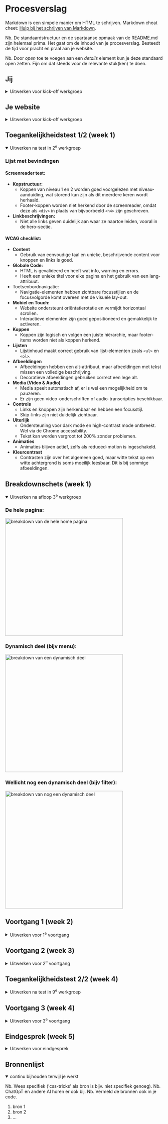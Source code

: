 # Procesverslag
Markdown is een simpele manier om HTML te schrijven.
Markdown cheat cheet: [Hulp bij het schrijven van Markdown](https://github.com/adam-p/markdown-here/wiki/Markdown-Cheatsheet).

Nb. De standaardstructuur en de spartaanse opmaak van de README.md zijn helemaal prima. Het gaat om de inhoud van je procesverslag. Besteedt de tijd voor pracht en praal aan je website.

Nb. Door *open* toe te voegen aan een *details* element kun je deze standaard open zetten. Fijn om dat steeds voor de relevante stuk(ken) te doen.



## Jij

<details>
  <summary>Uitwerken voor kick-off werkgroep</summary>

  ### Auteur:
  Esmae Grapendaal

  #### Je startniveau:
  Blauw/Rood

  #### Je focus:
  Surface plane
</details>



## Je website

<details>
  <summary>Uitwerken voor kick-off werkgroep</summary>

  ### Je opdracht:
  Voor mijn opdracht wil ik de website van [Porsche Nederland](https://www.porsche.com/netherlands/nl/ "Porsche Nederland") maken.

  #### Screenshot(s) van de eerste pagina (small screen): 
  [Home | Porsche Nederland](https://www.porsche.com/netherlands/nl/ "Porsche's Homepage")
  <img src="readme-images/home-porsche-nederland.png" width="375px" alt="Home pagina van de website van Porsche Nederland">

  #### Screenshot(s) van de tweede pagina (small screen):
  [Over Porsche | Porsche Nederland](https://www.porsche.com/netherlands/nl/aboutporsche/ "Over Porsche")
  <img src="readme-images/over-porsche-porsche-nederland.png" width="375px" alt="Over Porsche pagina van de website van Porsche Nederland">

</details>



## Toegankelijkheidstest 1/2 (week 1)

<details open>
  <summary>Uitwerken na test in 2<sup>e</sup> werkgroep</summary>

  ### Lijst met bevindingen
  #### Screenreader test:
  * **Kopstructuur:**
    * Koppen van niveau 1 en 2 worden goed voorgelezen met niveau-aanduiding, wat storend kan zijn als dit meerdere keren wordt herhaald.
    * Footer-koppen worden niet herkend door de screenreader, omdat deze als `<div>` in plaats van bijvoorbeeld `<h4>` zijn geschreven.
  * **Linkbeschrijvingen:**
    * Niet alle links geven duidelijk aan waar ze naartoe leiden, vooral in de hero-sectie.

  #### WCAG checklist:
  * **Content**
      * Gebruik van eenvoudige taal en unieke, beschrijvende content voor knoppen en links is goed.
  * **Globale Code:**
      * HTML is gevalideerd en heeft wat info, warning en errors.
      * Heeft een unieke titel voor elke pagina en het gebruik van een lang-attribuut.
  * Toetsenbordnavigatie:
      * Navigatie-elementen hebben zichtbare focusstijlen en de focusvolgorde komt overeen met de visuele lay-out.
  * **Mobiel en Touch:**
      * Website ondersteunt oriëntatierotatie en vermijdt horizontaal scrollen.
      * Interactieve elementen zijn goed gepositioneerd en gemakkelijk te activeren.
  * **Koppen**
      * Koppen zijn logisch en volgen een juiste hiërarchie, maar footer-items worden niet als koppen herkend.
  * **Lijsten**
      * Lijstinhoud maakt correct gebruik van lijst-elementen zoals `<ul>` en `<ol>`.
  * **Afbeeldingen**
      * Afbeeldingen hebben een alt-attribuut, maar afbeeldingen met tekst missen een volledige beschrijving.
      * Decoratieve afbeeldingen gebruiken correct een lege alt.
  * **Media (Video & Audio)**
      * Media speelt automatisch af, er is wel een mogelijkheid om te pauzeren.
      * Er zijn geen video-onderschriften of audio-transcripties beschikbaar.
  * **Controls**
      * Links en knoppen zijn herkenbaar en hebben een focusstijl.
      * Skip-links zijn niet duidelijk zichtbaar.
  * **Uiterlijk**
      * Ondersteuning voor dark mode en high-contrast mode ontbreekt. Wel via de Chrome accessibility. 
      * Tekst kan worden vergroot tot 200% zonder problemen.
  * **Animaties**
      * Animaties blijven actief, zelfs als reduced-motion is ingeschakeld.
  * **Kleurcontrast**
      * Contrasten zijn over het algemeen goed, maar witte tekst op een witte achtergrond is soms moeilijk leesbaar. Dit is bij sommige afbeeldingen.
</details>



## Breakdownschets (week 1)

<details open>
  <summary>Uitwerken na afloop 3<sup>e</sup> werkgroep</summary>

  ### De hele pagina: 
  <img src="readme-images/Breakdownschets-Home-Porsche-Nederland.jpg" width="375px" alt="breakdown van de hele home pagina">

  ### Dynamisch deel (bijv menu): 
  <img src="readme-images/dummy-plaatje.jpg" width="375px" alt="breakdown van een dynamisch deel">

  ### Wellicht nog een dynamisch deel (bijv filter): 
  <img src="readme-images/dummy-plaatje.jpg" width="375px" alt="breakdown van nog een dynamisch deel">

</details>





## Voortgang 1 (week 2)

<details>
  <summary>Uitwerken voor 1<sup>e</sup> voortgang</summary>

  ### Stand van zaken
  hier dit ging goed & dit was lastig (neem ook screenshots op van delen van je website en code)


  ### Agenda voor meeting
  samen met je groepje opstellen

  | student 1      | student 2          | student 3    | student 4        |
  | ---            | ---                | ---          | ---              |
  | dit bespreken  | en dit             | en ik dit    | en dan ik dat    |
  | en dat ook nog | dit als er tijd is | nog een punt | dit wil ik zeker |
  | ...            | ...                | ...          | ...              |


  ### Verslag van meeting
  hier na afloop snel de uitkomsten van de meeting vastleggen

  - punt 1
  - punt 2
  - nog een punt
  - ...

</details>





## Voortgang 2 (week 3)

<details>
  <summary>Uitwerken voor 2<sup>e</sup> voortgang</summary>

  ### Stand van zaken
  hier dit ging goed & dit was lastig (neem ook screenshots op van delen van je website en code)


  ### Agenda voor meeting
  samen met je groepje opstellen

  | student 1      | student 2          | student 3    | student 4        |
  | ---            | ---                | ---          | ---              |
  | dit bespreken  | en dit             | en ik dit    | en dan ik dat    |
  | en dat ook nog | dit als er tijd is | nog een punt | dit wil ik zeker |
  | ...            | ...                | ...          | ...              |


  ### Verslag van meeting
  hier na afloop snel de uitkomsten van de meeting vastleggen

  - punt 1
  - punt 2
  - nog een punt
- ...

</details>





## Toegankelijkheidstest 2/2 (week 4)

<details>
  <summary>Uitwerken na test in 9<sup>e</sup> werkgroep</summary>

  ### Bevindingen
  Lijst met je bevindingen die in de test naar voren kwamen (geef ook aan wat er verbeterd is):

</details>





## Voortgang 3 (week 4)

<details>
  <summary>Uitwerken voor 3<sup>e</sup> voortgang</summary>

  ### Stand van zaken
  hier dit ging goed & dit was lastig (neem ook screenshots op van delen van je website en code)


  ### Agenda voor meeting
  samen met je groepje opstellen

  | student 1      | student 2          | student 3    | student 4        |
  | ---            | ---                | ---          | ---              |
  | dit bespreken  | en dit             | en ik dit    | en dan ik dat    |
  | en dat ook nog | dit als er tijd is | nog een punt | dit wil ik zeker |
  | ...            | ...                | ...          | ...              |


  ### Verslag van meeting
  hier na afloop snel de uitkomsten van de meeting vastleggen

  - punt 1
  - punt 2
  - nog een punt
  - ...

</details>





## Eindgesprek (week 5)

<details>
  <summary>Uitwerken voor eindgesprek</summary>

  ### Je uitkomst - karakteristiek screenshots:
  <img src="readme-images/dummy-plaatje.jpg" width="375px" alt="uitomst opdracht 1">


  ### Dit ging goed/Heb ik geleerd: 
  Korte omschrijving met plaatjes

  <img src="readme-images/dummy-plaatje.jpg" width="375px" alt="top">


  ### Dit was lastig/Is niet gelukt:
  Korte omschrijving met plaatjes

  <img src="readme-images/dummy-plaatje.jpg" width="375px" alt="bummer">
</details>





## Bronnenlijst

<details open>
  <summary>continu bijhouden terwijl je werkt</summary>

  Nb. Wees specifiek ('css-tricks' als bron is bijv. niet specifiek genoeg). 
  Nb. ChatGpT en andere AI horen er ook bij.
  Nb. Vermeld de bronnen ook in je code.

  1. bron 1
  2. bron 2
  3. ...

</details>
